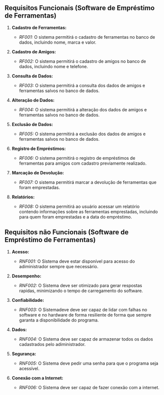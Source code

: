 ## Requisitos Funcionais (Software de Empréstimo de Ferramentas)

1. **Cadastro de Ferramentas:**
   - *RF001:* O sistema permitirá o cadastro de ferramentas no banco de dados, incluindo nome, marca e valor.

2. **Cadastro de Amigos:**
   - *RF002:* O sistema permitirá o cadastro de amigos no banco de dados, incluindo nome e telefone.

3. **Consulta de Dados:**
   - *RF003:* O sistema permitirá a consulta dos dados de amigos e ferramentas salvos no banco de dados.

4. **Alteração de Dados:**
   - *RF004:* O sistema permitirá a alteração dos dados de amigos e ferramentas salvos no banco de dados.

5. **Exclusão de Dados:**
   - *RF005:* O sistema permitirá a exclusão dos dados de amigos e ferramentas salvos no banco de dados.

6. **Registro de Empréstimos:**
   - *RF006:* O sistema permitirá o registro de empréstimos de ferramentas para amigos com cadastro previamente realizado.

7. **Marcação de Devolução:**
   - *RF007:* O sistema permitirá marcar a devolução de ferramentas que foram emprestadas.

8. **Relatórios:**
   - *RF008:* O sistema permitirá ao usuário acessar um relatório contendo informações sobre as ferramentas emprestadas, incluindo para quem foram emprestadas e a data do empréstimo.
  
## Requisitos não Funcionais (Software de Empréstimo de Ferramentas)

1. **Acesso:**
   - *RNF001:* O Sistema deve estar disponível para acesso do adiministrador sempre que necessário.
  
2. **Desempenho:**
   - *RNF002:* O Sistema deve ser otimizado para gerar respostas rapidas, minimizando o tempo de carregamento do software.

3. **Confiabilidade:**
   - *RNF003:* O Sistemadeve deve ser capaz de lidar com falhas no software e no hardware de forma resiliente de forma que sempre garanta a disponibilidade do programa.

4. **Dados:**
   - *RNF004:* O Sistema deve ser capaz de armazenar todos os dados cadastrados pelo adiministrador.

5. **Segurança:**
   - *RNF005:* O Sistema deve pedir uma senha para que o programa seja acessível.

6. **Conexão com a Internet:**
   - *RNF006:* O Sistema deve ser capaz de fazer conexão com a internet.
